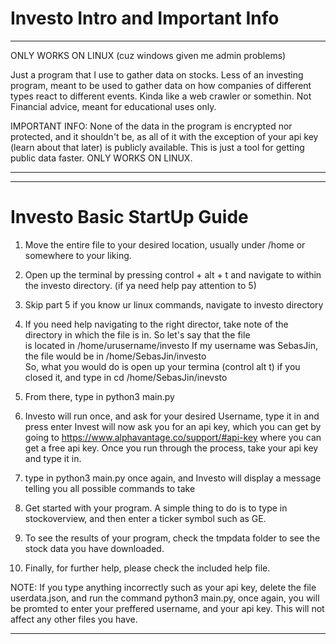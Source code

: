 # Investo Intro and Important Info
***************************************************************************************************************************************
   ONLY WORKS ON LINUX (cuz windows given me admin problems)   

Just a program that I use to gather data on stocks. Less of an investing program, meant to be used to gather data on how companies of 
different types react to different events. Kinda like a web crawler or somethin. Not Financial advice, meant for educational uses only.

IMPORTANT INFO: None of the data in the program is encrypted nor protected, and it shouldn't be, as all of it with the exception of your
api key (learn about that later) is publicly available. This is just a tool for getting public data faster. ONLY WORKS ON LINUX.
***************************************************************************************************************************************

_____________________________________________________________________________________________________________________________________
# Investo Basic StartUp Guide

1. Move the entire file to your desired location, usually under /home or somewhere to your liking.

3. Open up the terminal by pressing control + alt + t and navigate to within the investo directory. (if ya need help pay attention to 5)

4. Skip part 5 if you know ur linux commands, navigate to investo directory 
  
5. If you need help navigating to the right director, take note of the directory in which the file is in. So let's say that the file   
is located in   /home/urusername/investo   If my username was SebasJin, the file would be in    /home/SebasJin/investo     
So, what you would do is  open up your termina (control alt t) if you closed it, and type in     cd /home/SebasJin/inevsto

6. From there, type in    python3 main.py

7. Investo will run once, and ask for your desired Username, type it in and press enter
Invest will now ask you for an api key, which you can get by going to https://www.alphavantage.co/support/#api-key
where you can get a free api key. Once you run through the process, take your api key and type it in.

8. type in   python3 main.py    once again, and Investo will display a message telling you all possible commands to take

9. Get started with your program. A simple thing to do is to type in stockoverview, and then enter a ticker symbol such as GE.

10. To see the results of your program, check the tmpdata folder to see the stock data you have downloaded.

11. Finally, for further help, please check the included help file.

NOTE: If you type anything incorrectly such as your api key, delete the file userdata.json, and run the command 
python3 main.py, once again, you will be promted to enter your preffered username, and your api key. This will
not affect any other files you have. 
________________________________________________________________________________________________________________________________________

